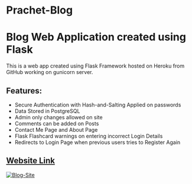 # Prachet-Blog
<h1>Blog Web Application created using Flask</h1>

<p>This is a web app created using Flask Framework hosted on Heroku from GitHub working on gunicorn server.</p>

<h2>Features:</h2>

<ul>
	<li>Secure Authentication with Hash-and-Salting Applied on passwords</li>
	<li>Data Stored in PostgreSQL</li>
	<li>Admin only changes allowed on site</li>
	<li>Comments can be added on Posts</li>
	<li>Contact Me Page and About Page</li>
	<li>Flask Flashcard warnings on entering incorrect Login Details&nbsp;</li>
	<li>Redirects to Login Page when previous users tries to Register Again</li>
</ul>
<h2><a href="https://prachet-blog.herokuapp.com/">Website Link</a></h2>
<a href="https://ibb.co/0Zw97cS"><img src="https://i.ibb.co/vmtdFHG/Blog-Site.png" alt="Blog-Site" border="0"></a>
